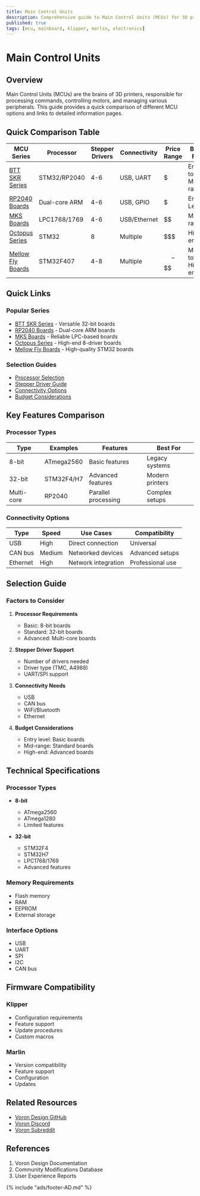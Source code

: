 ```yaml
---
title: Main Control Units
description: Comprehensive guide to Main Control Units (MCUs) for 3D printers, including features, specifications, and compatibility
published: true
tags: [mcu, mainboard, klipper, marlin, electronics]
---
```


# Main Control Units

## Overview
Main Control Units (MCUs) are the brains of 3D printers, responsible for processing commands, controlling motors, and managing various peripherals. This guide provides a quick comparison of different MCU options and links to detailed information pages.

## Quick Comparison Table

| MCU Series | Processor | Stepper Drivers | Connectivity | Price Range | Best For |
|------------|-----------|-----------------|--------------|-------------|-----------|
| [BTT SKR Series](./skr-series.md) | STM32/RP2040 | 4-6 | USB, UART | $ | Entry to Mid-range |
| [RP2040 Boards](./rp2040-boards.md) | Dual-core ARM | 4-6 | USB, GPIO | $ | Entry Level |
| [MKS Boards](./mks-boards.md) | LPC1768/1769 | 4-6 | USB/Ethernet | $$ | Mid-range |
| [Octopus Series](./octopus-series.md) | STM32 | 8 | Multiple | $$$ | High-end |
| [Mellow Fly Boards](./mellow-fly-boards.md) | STM32F407 | 4-8 | Multiple | $$-$$$$ | Mid to High-end |

## Quick Links

### Popular Series
- [BTT SKR Series](./skr-series.md) - Versatile 32-bit boards
- [RP2040 Boards](./rp2040-boards.md) - Dual-core ARM boards
- [MKS Boards](./mks-boards.md) - Reliable LPC-based boards
- [Octopus Series](./octopus-series.md) - High-end 8-driver boards
- [Mellow Fly Boards](./mellow-fly-boards.md) - High-quality STM32 boards

### Selection Guides
- [Processor Selection](./guides/processor-selection.md)
- [Stepper Driver Guide](./guides/stepper-drivers.md)
- [Connectivity Options](./guides/connectivity.md)
- [Budget Considerations](./guides/budget-guide.md)

## Key Features Comparison

### Processor Types
| Type | Examples | Features | Best For |
|------|----------|----------|-----------|
| 8-bit | ATmega2560 | Basic features | Legacy systems |
| 32-bit | STM32F4/H7 | Advanced features | Modern printers |
| Multi-core | RP2040 | Parallel processing | Complex setups |

### Connectivity Options
| Type | Speed | Use Cases | Compatibility |
|------|-------|-----------|---------------|
| USB | High | Direct connection | Universal |
| CAN bus | Medium | Networked devices | Advanced setups |
| Ethernet | High | Network integration | Professional use |

## Selection Guide

### Factors to Consider
1. **Processor Requirements**
   - Basic: 8-bit boards
   - Standard: 32-bit boards
   - Advanced: Multi-core boards

2. **Stepper Driver Support**
   - Number of drivers needed
   - Driver type (TMC, A4988)
   - UART/SPI support

3. **Connectivity Needs**
   - USB
   - CAN bus
   - WiFi/Bluetooth
   - Ethernet

4. **Budget Considerations**
   - Entry level: Basic boards
   - Mid-range: Standard boards
   - High-end: Advanced boards

## Technical Specifications

### Processor Types
- **8-bit**
  - ATmega2560
  - ATmega1280
  - Limited features

- **32-bit**
  - STM32F4
  - STM32H7
  - LPC1768/1769
  - Advanced features

### Memory Requirements
- Flash memory
- RAM
- EEPROM
- External storage

### Interface Options
- USB
- UART
- SPI
- I2C
- CAN bus

## Firmware Compatibility

### Klipper
- Configuration requirements
- Feature support
- Update procedures
- Custom macros

### Marlin
- Version compatibility
- Feature support
- Configuration
- Updates

## Related Resources
- [Voron Design GitHub](https://github.com/VoronDesign)
- [Voron Discord](https://discord.gg/voron)
- [Voron Subreddit](https://www.reddit.com/r/voroncorexy)

## References
1. Voron Design Documentation
2. Community Modifications Database
3. User Experience Reports

{% include "ads/footer-AD.md" %}
